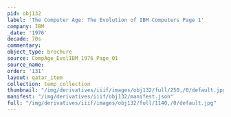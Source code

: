 ```yaml
---
pid: obj132
label: 'The Computer Age: The Evolution of IBM Computers Page 1'
company: IBM
_date: '1976'
decade: 70s
commentary:
object_type: brochure
source: CompAge_EvolIBM_1976_Page_01
source_name:
order: '131'
layout: qatar_item
collection: temp_collection
thumbnail: "/img/derivatives/iiif/images/obj132/full/250,/0/default.jpg"
manifest: "/img/derivatives/iiif/obj132/manifest.json"
full: "/img/derivatives/iiif/images/obj132/full/1140,/0/default.jpg"
---
```

